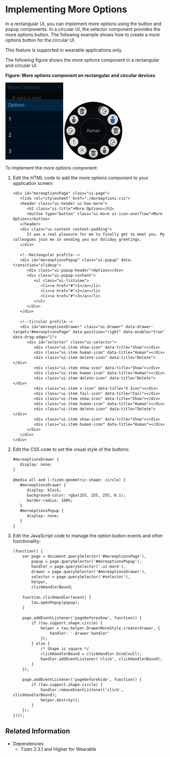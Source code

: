 # Implementing More Options

In a rectangular UI, you can implement more options using the button and popup components. In a circular UI, the selector component provides the more options button. The following example shows how to create a more options button for the circular UI.

This feature is supported in wearable applications only.

The following figure shows the more options component in a rectangular and circular UI.

**Figure: More options component on rectangular and circular devices**

![More options component on a rectangular device](./media/rectangular_moreoption.png) ![More options component on a circular device](./media/round_moreoption.png)

To implement the more options component:

1. Edit the HTML code to add the more options component to your application screen:

   ```
   <div id="moreoptionsPage" class="ui-page">
      <link rel="stylesheet" href="./moreoptions.css">
      <header class="ui-header ui-has-more">
         <h2 class="ui-title">More Options</h2>
         <button type="button" class="ui-more ui-icon-overflow">More Options</button>
      </header>
      <div class="ui-content content-padding">
         It was a real pleasure for me to finally get to meet you. My colleagues join me in sending you our holiday greetings.
      </div>

      <!--Rectangular profile-->
      <div id="moreoptionsPopup" class="ui-popup" data-transition="slideup">
         <div class="ui-popup-header">Options</div>
         <div class="ui-popup-content">
            <ul class="ui-listview">
               <li><a href="#">1</a></li>
               <li><a href="#">2</a></li>
               <li><a href="#">3</a></li>
            </ul>
         </div>
      </div>

      <!--Circular profile-->
      <div id="moreoptionsDrawer" class="ui-drawer" data-drawer-target="#moreoptionsPage" data-position="right" data-enable="true" data-drag-edge="1">
         <div id="selector" class="ui-selector">
            <div class="ui-item show-icon" data-title="Show"></div>
            <div class="ui-item human-icon" data-title="Human"></div>
            <div class="ui-item delete-icon" data-title="Delete"></div>
            <div class="ui-item show-icon" data-title="Show"></div>
            <div class="ui-item human-icon" data-title="Human"></div>
            <div class="ui-item delete-icon" data-title="Delete"></div>
            <div class="ui-item x-icon" data-title="X Icon"></div>
            <div class="ui-item fail-icon" data-title="Fail"></div>
            <div class="ui-item show-icon" data-title="Show"></div>
            <div class="ui-item human-icon" data-title="Human"></div>
            <div class="ui-item delete-icon" data-title="Delete"></div>
            <div class="ui-item show-icon" data-title="Show"></div>
            <div class="ui-item human-icon" data-title="Human"></div>
         </div>
      </div>
   </div>
   ```

2. Edit the CSS code to set the visual style of the buttons:

   ```
   #moreoptionsDrawer {
      display: none;
   }

   @media all and (-tizen-geometric-shape: circle) {
      #moreoptionsDrawer {
         display: block;
         background-color: rgba(255, 255, 255, 0.1);
         border-radius: 100%;
      }
      #moreoptionsPopup {
         display: none;
      }
   }
   ```

3. Edit the JavaScript code to manage the option button events and other functionality:

   ```
   (function() {
       var page = document.querySelector('#moreoptionsPage'),
           popup = page.querySelector('#moreoptionsPopup'),
           handler = page.querySelector('.ui-more'),
           drawer = page.querySelector('#moreoptionsDrawer'),
           selector = page.querySelector('#selector'),
           helper,
           clickHandlerBound;

       function clickHandler(event) {
           tau.openPopup(popup);
       }

       page.addEventListener('pagebeforeshow', function() {
           if (tau.support.shape.circle) {
               helper = tau.helper.DrawerMoreStyle.create(drawer, {
                   handler: '.drawer-handler'
               });
           } else {
               /* Shape is square */
               clickHandlerBound = clickHandler.bind(null);
               handler.addEventListener('click', clickHandlerBound);
           }
       });

       page.addEventListener('pagebeforehide', function() {
           if (tau.support.shape.circle) {
               handler.removeEventListener('click', clickHandlerBound);
               helper.destroy();
           }
       });
   })();
   ```

## Related Information
* Dependencies   
   - Tizen 2.3.1 and Higher for Wearable
